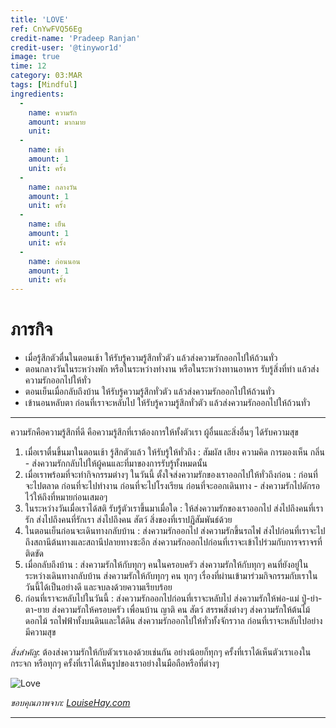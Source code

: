 ```yaml
---
title: 'LOVE'
ref: CnYwFVQ56Eg
credit-name: 'Pradeep Ranjan'
credit-user: '@tinywor1d'
image: true
time: 12
category: 03:MAR
tags: [Mindful]
ingredients:
  -
    name: ความรัก
    amount: มากมาย
    unit:
  -
    name: เช้า
    amount: 1
    unit: ครั้ง
  -
    name: กลางวัน
    amount: 1
    unit: ครั้ง
  -
    name: เย็น
    amount: 1
    unit: ครั้ง
  -
    name: ก่อนนอน
    amount: 1
    unit: ครั้ง
---
```


# ภารกิจ
 - เมื่อรู้สึกตัวตื่นในตอนเช้า ให้รับรู้ความรู้สึกทั่วตัว แล้วส่งความรักออกไปให้ถ้วนทั่ว
 - ตอนกลางวันในระหว่างพัก หรือในระหว่างทำงาน หรือในระหว่างทานอาหาร รับรู้สิ่งที่ทำ แล้วส่งความรักออกไปให้ทั่ว
 - ตอนเย็นเมื่อกลับถึงบ้าน ให้รับรู้ความรู้สึกทั่วตัว แล้วส่งความรักออกไปให้ถ้วนทั่ว
 - เข้านอนหลับตา ก่อนที่เราจะหลับไป ให้รับรู้ความรู้สึกทั่วตัว แล้วส่งความรักออกไปให้ถ้วนทั่ว

---
ความรักคือความรู้สึกที่ดี คือความรู้สึกที่เราต้องการให้ทั้งตัวเรา ผู้อื่นและสิ่งอื่นๆ ได้รับความสุข
1. เมื่อเราตื่นขึ้นมาในตอนเช้า รู้สึกตัวแล้ว ให้รับรู้ให้ทั่วถึง : สัมผัส เสียง ความคิด การมองเห็น กลิ่น - ส่งความรักกลับไปให้ผู้คนและที่มาของการรับรู้ทั้งหมดนั้น
2. เมื่อเราพร้อมที่จะทำกิจกรรมต่างๆ ในวันนี้ ตั้งใจส่งความรักของเราออกไปให้ทั่วถึงก่อน : ก่อนที่จะไปตลาด ก่อนที่จะไปทำงาน ก่อนที่จะไปโรงเรียน ก่อนที่จะออกเดินทาง - ส่งความรักไปดักรอไว้ให้ถึงที่หมายก่อนเสมอๆ
3. ในระหว่างวันเมื่อเราได้สติ รับรู้ตัวเราขึ้นมาเมื่อใด : ให้ส่งความรักของเราออกไป ส่งไปถึงคนที่เรารัก ส่งไปถึงคนที่รักเรา ส่งไปถึงคน สัตว์ สิ่งของที่เราปฏิสัมพันธ์ด้วย
4. ในตอนเย็นก่อนจะเดินทางกลับบ้าน : ส่งความรักออกไป ส่งความรักขึ้นรถไฟ ส่งไปก่อนที่เราจะไปถึงสถานีต้นทางและสถานีปลายทางซะอีก ส่งความรักออกไปก่อนที่เราจะเข้าไปร่วมกับการจราจรที่ติดขัด
5. เมื่อกลับถึงบ้าน : ส่งความรักให้กับทุกๆ คนในครอบครัว ส่งความรักให้กับทุกๆ คนที่ยังอยู่ในระหว่างเดินทางกลับบ้าน ส่งความรักให้กับทุกๆ คน ทุกๆ เรื่องที่ผ่านเข้ามาร่วมกิจกรรมกับเราในวันนี้ได้เป็นอย่างดี และจบลงด้วยความเรียบร้อย
6. ก่อนที่เราจะหลับไปในวันนี้ : ส่งความรักออกไปก่อนที่เราจะหลับไป ส่งความรักให้พ่อ-แม่ ปู่-ย่า-ตา-ยาย ส่งความรักให้ครอบครัว เพื่อนบ้าน ญาติ คน สัตว์ สรรพสิ่งต่างๆ ส่งความรักให้ต้นไม้ ดอกไม้ รถไฟฟ้าทั้งบนดินและใต้ดิน ส่งความรักออกไปให้ทั่วทั้งจักรวาล ก่อนที่เราจะหลับไปอย่างมีความสุข

*สิ่งสำคัญ*: ต้องส่งความรักให้กับตัวเราเองด้วยเช่นกัน อย่างน้อยก็ทุกๆ ครั้งที่เราได้เห็นตัวเราเองในกระจก หรือทุกๆ ครั้งที่เราได้เห็นรูปของเราอย่างในมือถือหรือที่ต่างๆ

![Love](https://res.cloudinary.com/sdees-reallife/image/upload/c_scale,w_600/v1553246622/louise-hay-quotes-self-esteem-surrounded-love.jpg)

*ขอบคุณภาพจาก: [LouiseHay.com](https://www.louisehay.com/)*

---
